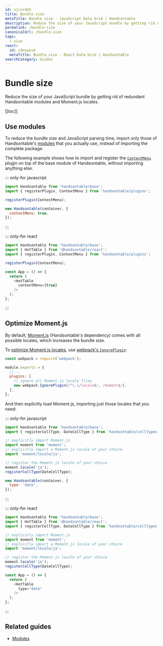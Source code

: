 ```yaml
---
id: vjcvrdeh
title: Bundle size
metaTitle: Bundle size - JavaScript Data Grid | Handsontable
description: Reduce the size of your JavaScript bundle by getting rid of redundant Handsontable modules and Moment.js locales.
permalink: /bundle-size
canonicalUrl: /bundle-size
tags:
  - size
react:
  id: c8onyes4
  metaTitle: Bundle size - React Data Grid | Handsontable
searchCategory: Guides
---
```


# Bundle size

Reduce the size of your JavaScript bundle by getting rid of redundant Handsontable modules and Moment.js locales.

[[toc]]

## Use modules

To reduce the bundle size and JavaScript parsing time, import only those of Handsontable's [modules](@/guides/tools-and-building/modules.md) that you actually use, instead of importing the complete package.

The following example shows how to import and register the [`ContextMenu`](@/api/contextMenu.md) plugin on top of the base module of Handsontable, without importing anything else.

::: only-for javascript
```js
import Handsontable from 'handsontable/base';
import { registerPlugin, ContextMenu } from 'handsontable/plugins';

registerPlugin(ContextMenu);

new Handsontable(container, {
  contextMenu: true,
});
```
:::

::: only-for react
```js
import Handsontable from 'handsontable/base';
import { HotTable } from '@handsontable/react';
import { registerPlugin, ContextMenu } from 'handsontable/plugins';

registerPlugin(ContextMenu);

const App = () => {
  return (
    <HotTable
      contextMenu={true}
    />
  );
};
```
:::

## Optimize Moment.js

By default, [Moment.js](https://momentjs.com/) (Handsontable's dependency) comes with all possible locales, which increases the bundle size.

To [optimize Moment.js locales](https://github.com/jmblog/how-to-optimize-momentjs-with-webpack), use [webpack's `IgnorePlugin`](https://webpack.js.org/plugins/ignore-plugin/):

```js
const webpack = require('webpack');

module.exports = {
  //...
  plugins: [
    // ignore all Moment.js locale files
    new webpack.IgnorePlugin(/^\.\/locale$/, /moment$/),
  ],
};
```

And then explicitly load Moment.js, importing just those locales that you need:

::: only-for javascript
```js
import Handsontable from 'handsontable/base';
import { registerCellType, DateCellType } from 'handsontable/cellTypes';

// explicitly import Moment.js
import moment from 'moment';
// explicitly import a Moment.js locale of your choice
import 'moment/locale/ja';

// register the Moment.js locale of your choice
moment.locale('ja');
registerCellType(DateCellType);

new Handsontable(container, {
  type: 'date',
});
```
:::

::: only-for react
```js
import Handsontable from 'handsontable/base';
import { HotTable } from '@handsontable/react';
import { registerCellType, DateCellType } from 'handsontable/cellTypes';

// explicitly import Moment.js
import moment from 'moment';
// explicitly import a Moment.js locale of your choice
import 'moment/locale/ja';

// register the Moment.js locale of your choice
moment.locale('ja');
registerCellType(DateCellType);

const App = () => {
  return (
    <HotTable
      type="date"
    />
  );
};
```
:::

## Related guides

- [Modules](@/guides/tools-and-building/modules.md)
